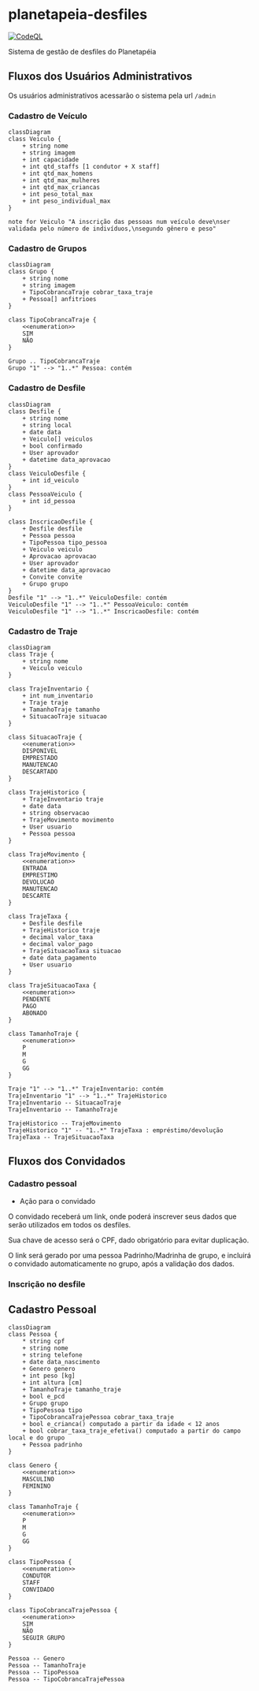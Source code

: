 # planetapeia-desfiles

[![CodeQL](https://github.com/guionardo/planetapeia-desfiles/actions/workflows/github-code-scanning/codeql/badge.svg)](https://github.com/guionardo/planetapeia-desfiles/actions/workflows/github-code-scanning/codeql)

Sistema de gestão de desfiles do Planetapéia

## Fluxos dos Usuários Administrativos

Os usuários administrativos acessarão o sistema pela url ```/admin```

### Cadastro de Veículo

```mermaid
classDiagram
class Veiculo {
    + string nome
    + string imagem
    + int capacidade
    + int qtd_staffs [1 condutor + X staff]
    + int qtd_max_homens
    + int qtd_max_mulheres
    + int qtd_max_criancas
    + int peso_total_max
    + int peso_individual_max
}

note for Veiculo "A inscrição das pessoas num veículo deve\nser validada pelo número de indivíduos,\nsegundo gênero e peso"
```

### Cadastro de Grupos

```mermaid
classDiagram
class Grupo {
    + string nome
    + string imagem
    + TipoCobrancaTraje cobrar_taxa_traje
    + Pessoa[] anfitrioes
}

class TipoCobrancaTraje {
    <<enumeration>>
    SIM
    NÃO
}

Grupo .. TipoCobrancaTraje
Grupo "1" --> "1..*" Pessoa: contém
```

### Cadastro de Desfile

```mermaid
classDiagram
class Desfile {
    + string nome
    + string local
    + date data
    + Veiculo[] veiculos
    + bool confirmado
    + User aprovador
    + datetime data_aprovacao
}
class VeiculoDesfile {
    + int id_veiculo
}
class PessoaVeiculo {
    + int id_pessoa
}

class InscricaoDesfile {
    + Desfile desfile
    + Pessoa pessoa
    + TipoPessoa tipo_pessoa
    + Veiculo veiculo
    + Aprovacao aprovacao
    + User aprovador
    + datetime data_aprovacao
    + Convite convite
    + Grupo grupo
}
Desfile "1" --> "1..*" VeiculoDesfile: contém
VeiculoDesfile "1" --> "1..*" PessoaVeiculo: contém
VeiculoDesfile "1" --> "1..*" InscricaoDesfile: contém
```

### Cadastro de Traje

```mermaid
classDiagram
class Traje {
    + string nome
    + Veiculo veiculo
}

class TrajeInventario {
    + int num_inventario
    + Traje traje
    + TamanhoTraje tamanho
    + SituacaoTraje situacao
}

class SituacaoTraje {
    <<enumeration>>
    DISPONIVEL
    EMPRESTADO
    MANUTENCAO
    DESCARTADO
}

class TrajeHistorico {
    + TrajeInventario traje
    + date data
    + string observacao
    + TrajeMovimento movimento
    + User usuario
    + Pessoa pessoa
}

class TrajeMovimento {
    <<enumeration>>
    ENTRADA
    EMPRESTIMO
    DEVOLUCAO
    MANUTENCAO
    DESCARTE
}

class TrajeTaxa {
    + Desfile desfile
    + TrajeHistorico traje
    + decimal valor_taxa
    + decimal valor_pago
    + TrajeSituacaoTaxa situacao
    + date data_pagamento
    + User usuario
}

class TrajeSituacaoTaxa {
    <<enumeration>>
    PENDENTE
    PAGO
    ABONADO
}

class TamanhoTraje {
    <<enumeration>>
    P
    M
    G
    GG
}

Traje "1" --> "1..*" TrajeInventario: contém
TrajeInventario "1" --> "1..*" TrajeHistorico
TrajeInventario -- SituacaoTraje
TrajeInventario -- TamanhoTraje

TrajeHistorico -- TrajeMovimento
TrajeHistorico "1" -- "1..*" TrajeTaxa : empréstimo/devolução
TrajeTaxa -- TrajeSituacaoTaxa
```

## Fluxos dos Convidados

### Cadastro pessoal

* Ação para o convidado

O convidado receberá um link, onde poderá inscrever seus dados que serão utilizados em todos os desfiles.

Sua chave de acesso será o CPF, dado obrigatório para evitar duplicação.

O link será gerado por uma pessoa Padrinho/Madrinha de grupo, e incluirá o convidado automaticamente no grupo, após a validação dos dados.

### Inscrição no desfile

## Cadastro Pessoal

```mermaid
classDiagram
class Pessoa {
    * string cpf
    + string nome
    + string telefone
    + date data_nascimento
    + Genero genero
    + int peso [kg]
    + int altura [cm]
    + TamanhoTraje tamanho_traje
    + bool e_pcd
    + Grupo grupo
    + TipoPessoa tipo
    + TipoCobrancaTrajePessoa cobrar_taxa_traje
    + bool e_crianca() computado a partir da idade < 12 anos
    + bool cobrar_taxa_traje_efetiva() computado a partir do campo local e do grupo
    + Pessoa padrinho
}

class Genero {
    <<enumeration>>
    MASCULINO
    FEMININO
}

class TamanhoTraje {
    <<enumeration>>
    P
    M
    G
    GG
}

class TipoPessoa {
    <<enumeration>>
    CONDUTOR
    STAFF
    CONVIDADO
}

class TipoCobrancaTrajePessoa {
    <<enumeration>>
    SIM
    NÃO
    SEGUIR GRUPO
}

Pessoa -- Genero
Pessoa -- TamanhoTraje
Pessoa -- TipoPessoa
Pessoa -- TipoCobrancaTrajePessoa

```
